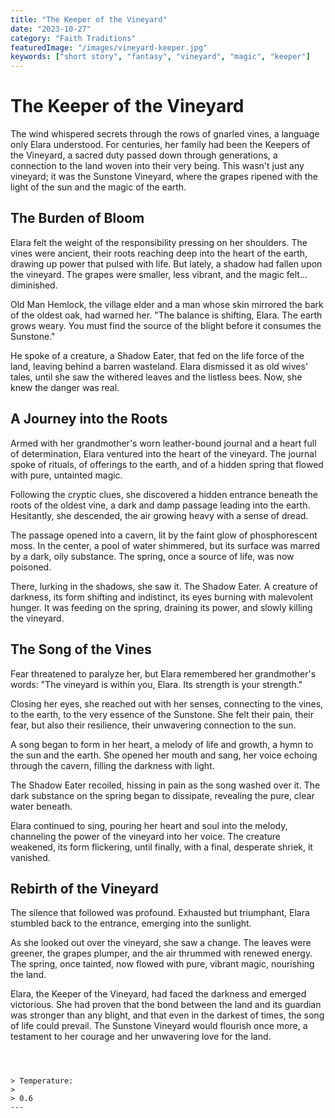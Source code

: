 ```yaml
---
title: "The Keeper of the Vineyard"
date: "2023-10-27"
category: "Faith Traditions"
featuredImage: "/images/vineyard-keeper.jpg"
keywords: ["short story", "fantasy", "vineyard", "magic", "keeper"]
---
```


# The Keeper of the Vineyard

The wind whispered secrets through the rows of gnarled vines, a language only Elara understood. For centuries, her family had been the Keepers of the Vineyard, a sacred duty passed down through generations, a connection to the land woven into their very being. This wasn't just any vineyard; it was the Sunstone Vineyard, where the grapes ripened with the light of the sun and the magic of the earth.

## The Burden of Bloom

Elara felt the weight of the responsibility pressing on her shoulders. The vines were ancient, their roots reaching deep into the heart of the earth, drawing up power that pulsed with life. But lately, a shadow had fallen upon the vineyard. The grapes were smaller, less vibrant, and the magic felt…diminished.

Old Man Hemlock, the village elder and a man whose skin mirrored the bark of the oldest oak, had warned her. "The balance is shifting, Elara. The earth grows weary. You must find the source of the blight before it consumes the Sunstone."

He spoke of a creature, a Shadow Eater, that fed on the life force of the land, leaving behind a barren wasteland. Elara dismissed it as old wives' tales, until she saw the withered leaves and the listless bees. Now, she knew the danger was real.

## A Journey into the Roots

Armed with her grandmother's worn leather-bound journal and a heart full of determination, Elara ventured into the heart of the vineyard. The journal spoke of rituals, of offerings to the earth, and of a hidden spring that flowed with pure, untainted magic.

Following the cryptic clues, she discovered a hidden entrance beneath the roots of the oldest vine, a dark and damp passage leading into the earth. Hesitantly, she descended, the air growing heavy with a sense of dread.

The passage opened into a cavern, lit by the faint glow of phosphorescent moss. In the center, a pool of water shimmered, but its surface was marred by a dark, oily substance. The spring, once a source of life, was now poisoned.

There, lurking in the shadows, she saw it. The Shadow Eater. A creature of darkness, its form shifting and indistinct, its eyes burning with malevolent hunger. It was feeding on the spring, draining its power, and slowly killing the vineyard.

## The Song of the Vines

Fear threatened to paralyze her, but Elara remembered her grandmother's words: "The vineyard is within you, Elara. Its strength is your strength."

Closing her eyes, she reached out with her senses, connecting to the vines, to the earth, to the very essence of the Sunstone. She felt their pain, their fear, but also their resilience, their unwavering connection to the sun.

A song began to form in her heart, a melody of life and growth, a hymn to the sun and the earth. She opened her mouth and sang, her voice echoing through the cavern, filling the darkness with light.

The Shadow Eater recoiled, hissing in pain as the song washed over it. The dark substance on the spring began to dissipate, revealing the pure, clear water beneath.

Elara continued to sing, pouring her heart and soul into the melody, channeling the power of the vineyard into her voice. The creature weakened, its form flickering, until finally, with a final, desperate shriek, it vanished.

## Rebirth of the Vineyard

The silence that followed was profound. Exhausted but triumphant, Elara stumbled back to the entrance, emerging into the sunlight.

As she looked out over the vineyard, she saw a change. The leaves were greener, the grapes plumper, and the air thrummed with renewed energy. The spring, once tainted, now flowed with pure, vibrant magic, nourishing the land.

Elara, the Keeper of the Vineyard, had faced the darkness and emerged victorious. She had proven that the bond between the land and its guardian was stronger than any blight, and that even in the darkest of times, the song of life could prevail. The Sunstone Vineyard would flourish once more, a testament to her courage and her unwavering love for the land.

```



> Temperature:
>
> 0.6
---

```
